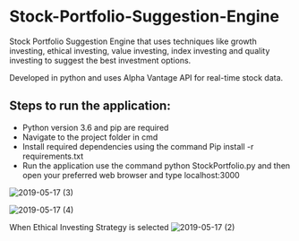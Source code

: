 # Stock-Portfolio-Suggestion-Engine

Stock Portfolio Suggestion Engine that uses techniques like growth investing, ethical investing, value investing, index investing and quality investing to suggest the best investment options.

Developed in python and uses Alpha Vantage API for real-time stock data.

## Steps to run the application:

- Python version 3.6 and pip are required
- Navigate to the project folder in cmd
- Install required dependencies using the command
  Pip install -r requirements.txt
- Run the application use the command python StockPortfolio.py and then open your preferred web browser and type localhost:3000


![2019-05-17 (3)](https://user-images.githubusercontent.com/25673997/57957620-c1f34180-78b1-11e9-865c-9d90a3f4b2ce.png)

![2019-05-17 (4)](https://user-images.githubusercontent.com/25673997/57957637-cd466d00-78b1-11e9-9417-5b0e0d814d35.png)

When Ethical Investing Strategy is selected
![2019-05-17 (2)](https://user-images.githubusercontent.com/25673997/57957644-d1728a80-78b1-11e9-870f-08b5a6bbf1c6.png)
